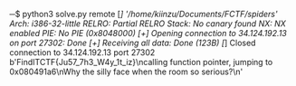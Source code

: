 ─$ python3 solve.py remote
[*] '/home/kiinzu/Documents/FCTF/spiders'
    Arch:     i386-32-little
    RELRO:    Partial RELRO
    Stack:    No canary found
    NX:       NX enabled
    PIE:      No PIE (0x8048000)
[+] Opening connection to 34.124.192.13 on port 27302: Done
[+] Receiving all data: Done (123B)
[*] Closed connection to 34.124.192.13 port 27302
b'FindITCTF{Ju57_7h3_W4y_1t_iz}\ncalling function pointer, jumping to 0x080491a6\nWhy the silly face when the room so serious?\n'
